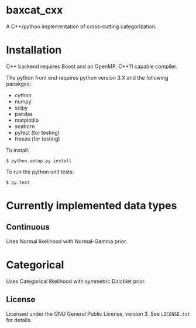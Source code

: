 # baxcat_cxx
A C++/python implementation of cross-cutting categorization.

# Installation
C++ backend requires Boost and an OpenMP, C++11 capable compiler.

The python front end requires python version 3.X and the following pacakges:
- cython
- numpy
- scipy
- pandas
- matplotlib
- seaborn
- pytest (for testing)
- freeze (for testing)

To install:

    $ python setup.py install

To run the python unit tests:

    $ py.test

# Currently implemented data types

## Continuous
Uses Normal likelihood with Normal-Gamma prior.

# Categorical
Uses Categorical likelihood with symmetric Dirichlet prior.

## License

Licensed under the GNU General Public License, version 3. See `LICENSE.txt` for details.
